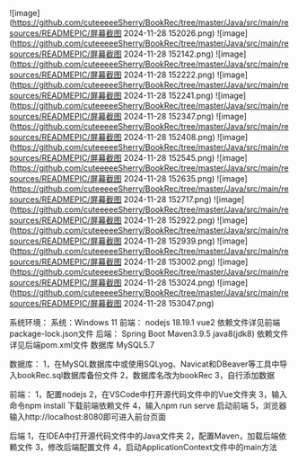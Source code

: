 ﻿![image](https://github.com/cuteeeeeSherry/BookRec/tree/master/Java/src/main/resources/READMEPIC/屏幕截图 2024-11-28 152026.png)
![image](https://github.com/cuteeeeeSherry/BookRec/tree/master/Java/src/main/resources/READMEPIC/屏幕截图 2024-11-28 152142.png)
![image](https://github.com/cuteeeeeSherry/BookRec/tree/master/Java/src/main/resources/READMEPIC/屏幕截图 2024-11-28 152222.png)
![image](https://github.com/cuteeeeeSherry/BookRec/tree/master/Java/src/main/resources/READMEPIC/屏幕截图 2024-11-28 152241.png)
![image](https://github.com/cuteeeeeSherry/BookRec/tree/master/Java/src/main/resources/READMEPIC/屏幕截图 2024-11-28 152347.png)
![image](https://github.com/cuteeeeeSherry/BookRec/tree/master/Java/src/main/resources/READMEPIC/屏幕截图 2024-11-28 152408.png)
![image](https://github.com/cuteeeeeSherry/BookRec/tree/master/Java/src/main/resources/READMEPIC/屏幕截图 2024-11-28 152545.png)
![image](https://github.com/cuteeeeeSherry/BookRec/tree/master/Java/src/main/resources/READMEPIC/屏幕截图 2024-11-28 152635.png)
![image](https://github.com/cuteeeeeSherry/BookRec/tree/master/Java/src/main/resources/READMEPIC/屏幕截图 2024-11-28 152717.png)
![image](https://github.com/cuteeeeeSherry/BookRec/tree/master/Java/src/main/resources/READMEPIC/屏幕截图 2024-11-28 152922.png)
![image](https://github.com/cuteeeeeSherry/BookRec/tree/master/Java/src/main/resources/READMEPIC/屏幕截图 2024-11-28 152939.png)
![image](https://github.com/cuteeeeeSherry/BookRec/tree/master/Java/src/main/resources/READMEPIC/屏幕截图 2024-11-28 153002.png)
![image](https://github.com/cuteeeeeSherry/BookRec/tree/master/Java/src/main/resources/READMEPIC/屏幕截图 2024-11-28 153024.png)
![image](https://github.com/cuteeeeeSherry/BookRec/tree/master/Java/src/main/resources/READMEPIC/屏幕截图 2024-11-28 153047.png)

系统环境：
	系统：Windows 11
	前端：
		nodejs 18.19.1
		vue2
		依赖文件详见前端package-lock.json文件
	后端：
		Spring Boot
		Maven3.9.5
		java8(jdk8)
		依赖文件详见后端pom.xml文件
	数据库
		MySQL5.7

数据库：
1，在MySQL数据库中或使用SQLyog、Navicat和DBeaver等工具中导入bookRec.sql数据库备份文件
2，数据库名改为bookRec
3，自行添加数据

前端：
1，配置nodejs
2，在VSCode中打开源代码文件中的Vue文件夹
3，输入命令npm install 下载前端依赖文件
4，输入npm run serve 启动前端
5，浏览器输入http://localhost:8080即可进入前台页面

后端
1，在IDEA中打开源代码文件中的Java文件夹
2，配置Maven，加载后端依赖文件
3，修改后端配置文件
4，启动ApplicationContext文件中的main方法

